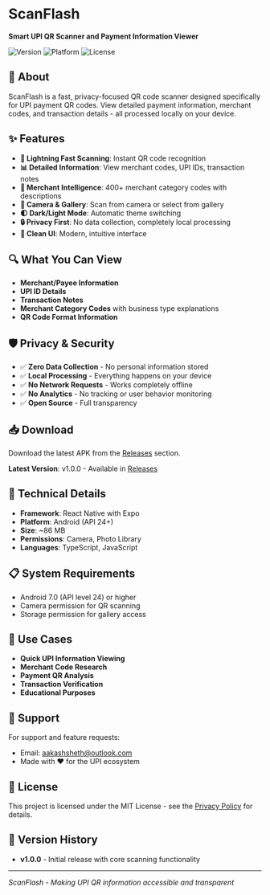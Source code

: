 # ScanFlash

**Smart UPI QR Scanner and Payment Information Viewer**

![Version](https://img.shields.io/badge/version-1.0.0-blue)
![Platform](https://img.shields.io/badge/platform-Android-green)
![License](https://img.shields.io/badge/license-MIT-orange)

## 📱 About

ScanFlash is a fast, privacy-focused QR code scanner designed specifically for UPI payment QR codes. View detailed payment information, merchant codes, and transaction details - all processed locally on your device.

## ✨ Features

- **🚀 Lightning Fast Scanning**: Instant QR code recognition
- **📊 Detailed Information**: View merchant codes, UPI IDs, transaction notes
- **🏪 Merchant Intelligence**: 400+ merchant category codes with descriptions
- **📸 Camera & Gallery**: Scan from camera or select from gallery
- **🌓 Dark/Light Mode**: Automatic theme switching
- **🔒 Privacy First**: No data collection, completely local processing
- **📱 Clean UI**: Modern, intuitive interface

## 🔍 What You Can View

- **Merchant/Payee Information**
- **UPI ID Details**
- **Transaction Notes**
- **Merchant Category Codes** with business type explanations
- **QR Code Format Information**

## 🛡️ Privacy & Security

- ✅ **Zero Data Collection** - No personal information stored
- ✅ **Local Processing** - Everything happens on your device
- ✅ **No Network Requests** - Works completely offline
- ✅ **No Analytics** - No tracking or user behavior monitoring
- ✅ **Open Source** - Full transparency

## 📥 Download

Download the latest APK from the [Releases](../../releases) section.

**Latest Version**: v1.0.0 - Available in [Releases](../../releases)

## 🔧 Technical Details

- **Framework**: React Native with Expo
- **Platform**: Android (API 24+)
- **Size**: ~86 MB
- **Permissions**: Camera, Photo Library
- **Languages**: TypeScript, JavaScript

## 📋 System Requirements

- Android 7.0 (API level 24) or higher
- Camera permission for QR scanning
- Storage permission for gallery access

## 🎯 Use Cases

- **Quick UPI Information Viewing**
- **Merchant Code Research**
- **Payment QR Analysis**
- **Transaction Verification**
- **Educational Purposes**

## 🤝 Support

For support and feature requests:
- Email: aakashsheth@outlook.com
- Made with ❤️ for the UPI ecosystem

## 📄 License

This project is licensed under the MIT License - see the [Privacy Policy](./PRIVACY_POLICY.md) for details.

## 🔄 Version History

- **v1.0.0** - Initial release with core scanning functionality

---

*ScanFlash - Making UPI QR information accessible and transparent*
